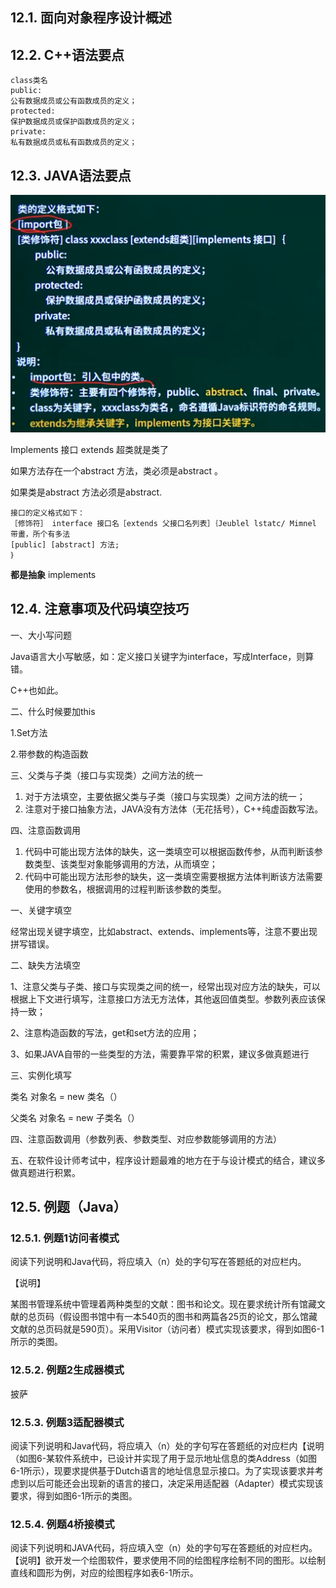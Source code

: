 ## 12.1. 面向对象程序设计概述



## 12.2. C++语法要点

```
class类名
public:
公有数据成员或公有函数成员的定义；
protected:
保护数据成员或保护函数成员的定义；
private:
私有数据成员或私有函数成员的定义；
```



## 12.3. JAVA语法要点

![image-20231103235120672](assets/image-20231103235120672.png)

Implements 接口   extends 超类就是类了

如果方法存在一个abstract 方法，类必须是abstract 。

如果类是abstract 方法必须是abstract.

```
接口的定义格式如下：
［修饰符］ interface 接口名［extends 父接口名列表］｛Jeublel lstatc/ Mimnel 带畫，所个有多法
[public] [abstract] 方法;
｝
```

**都是抽象**   implements



## 12.4. 注意事项及代码填空技巧

一、大小写问题

Java语言大小写敏感，如：定义接口关键字为interface，写成Interface，则算错。

C++也如此。

二、什么时候要加this

1.Set方法

2.带参数的构造函数

三、父类与子类（接口与实现类）之间方法的统一

1. ﻿﻿对于方法填空，主要依据父类与子类（接口与实现类）之间方法的统一；
2. ﻿﻿注意对于接口抽象方法，JAVA没有方法体（无花括号），C++纯虚函数写法。

四、注意函数调用

1. ﻿﻿代码中可能出现方法体的缺失，这一类填空可以根据函数传参，从而判断该参数类型、该类型对象能够调用的方法，从而填空；
2. ﻿﻿代码中可能出现方法形参的缺失，这一类填空需要根据方法体判断该方法需要使用的参数名，根据调用的过程判断该参数的类型。

一、关键字填空

经常出现关键字填空，比如abstract、extends、implements等，注意不要出现拼写错误。

二、缺失方法填空

1、注意父类与子类、接口与实现类之间的统一，经常出现对应方法的缺失，可以根据上下文进行填写，注意接口方法无方法体，其他返回值类型。参数列表应该保持一致；

2、注意构造函数的写法，get和set方法的应用；

3、如果JAVA自带的一些类型的方法，需要靠平常的积累，建议多做真题进行

三、实例化填写

类名   对象名 = new 类名（）

父类名 对象名 = new 子类名（）

四、注意函数调用（参数列表、参数类型、对应参数能够调用的方法）

五、在软件设计师考试中，程序设计题最难的地方在于与设计模式的结合，建议多做真题进行积累。

## 12.5. 例题（Java）

### 12.5.1. 例题1访问者模式

阅读下列说明和Java代码，将应填入（n）处的字句写在答题纸的对应栏内。

【说明】

某图书管理系统中管理着两种类型的文献：图书和论文。现在要求统计所有馆藏文献的总页码（假设图书馆中有一本540页的图书和两篇各25页的论文，那么馆藏文献的总页码就是590页）。采用Visitor（访问者）模式实现该要求，得到如图6-1所示的类图。





### 12.5.2. 例题2生成器模式

披萨



### 12.5.3. 例题3适配器模式

阅读下列说明和Java代码，将应填入（n）处的字句写在答题纸的对应栏内【说明（如图6-某软件系统中，已设计并实现了用于显示地址信息的类Address（如图6-1所示），现要求提供基于Dutch语言的地址信息显示接口。为了实现该要求并考虑到以后可能还会出现新的语言的接口，决定采用适配器（Adapter）模式实现该要求，得到如图6-1所示的类图。

### 12.5.4. 例题4桥接模式

阅读下列说明和JAVA代码，将应填入空（n）处的字句写在答题纸的对应栏内。【说明】欲开发一个绘图软件，要求使用不同的绘图程序绘制不同的图形。以绘制直线和圆形为例，对应的绘图程序如表6-1所示。
